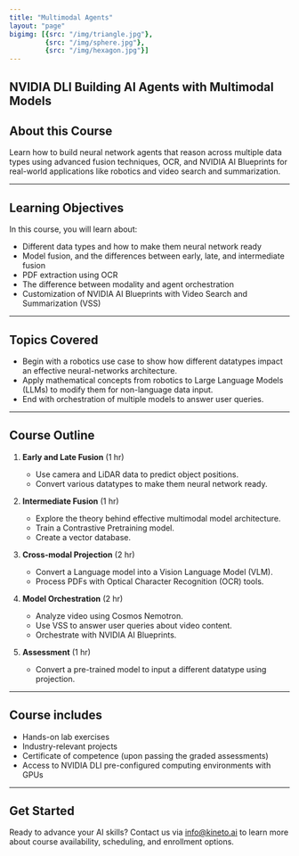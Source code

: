 ```yaml
---
title: "Multimodal Agents"
layout: "page"
bigimg: [{src: "/img/triangle.jpg"}, 
         {src: "/img/sphere.jpg"}, 
         {src: "/img/hexagon.jpg"}]
---
```


## NVIDIA DLI Building AI Agents with Multimodal Models

## About this Course

Learn how to build neural network agents that reason across multiple data types using advanced fusion techniques, OCR, and NVIDIA AI Blueprints for real-world applications like robotics and video search and summarization.

***

## Learning Objectives

In this course, you will learn about:
- Different data types and how to make them neural network ready
- Model fusion, and the differences between early, late, and intermediate fusion
- PDF extraction using OCR
- The difference between modality and agent orchestration
- Customization of NVIDIA AI Blueprints with Video Search and Summarization (VSS)

***

## Topics Covered

- Begin with a robotics use case to show how different datatypes impact an effective neural-networks architecture.
- Apply mathematical concepts from robotics to Large Language Models (LLMs) to modify them for non-language data input.
- End with orchestration of multiple models to answer user queries.

***

## Course Outline

1. **Early and Late Fusion** (1 hr)  
   - Use camera and LiDAR data to predict object positions.  
   - Convert various datatypes to make them neural network ready.

2. **Intermediate Fusion** (1 hr)  
   - Explore the theory behind effective multimodal model architecture.  
   - Train a Contrastive Pretraining model.  
   - Create a vector database.

3. **Cross-modal Projection** (2 hr)  
   - Convert a Language model into a Vision Language Model (VLM).  
   - Process PDFs with Optical Character Recognition (OCR) tools.

4. **Model Orchestration** (2 hr)  
   - Analyze video using Cosmos Nemotron.  
   - Use VSS to answer user queries about video content.  
   - Orchestrate with NVIDIA AI Blueprints.

5. **Assessment** (1 hr)  
   - Convert a pre-trained model to input a different datatype using projection.

---

## Course includes
- Hands-on lab exercises
- Industry-relevant projects
- Certificate of competence (upon passing the graded assessments)
- Access to NVIDIA DLI pre-configured computing environments with GPUs 

---

## Get Started

Ready to advance your AI skills? Contact us via info@kineto.ai to learn more about course availability, scheduling, and enrollment options.